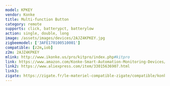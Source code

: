 ```yaml
---
model: KPKEY
vendor: Konke
title: Multi-function Button
category: remote
supports: click, batterypct, batterylow
action: single, double, long 
image: /assets/images/devices/2AJZ4KPKEY.jpg
zigbeemodel: ['3AFE170100510001']
compatible: [z2m,iob]
z2m: 2AJZ4KPKEY
mlink: http://www.ikonke.us/pro/kitpro/index.php#kitpro
link: https://www.amazon.com/Konke-Smart-Automation-Monitoring-Devices/dp/B07QSDK31S
link2: https://www.aliexpress.com/item/33015636907.html
link3: 
zigate: https://zigate.fr/le-materiel-compatible-zigate/compatible/konkepushswitch
---
```

